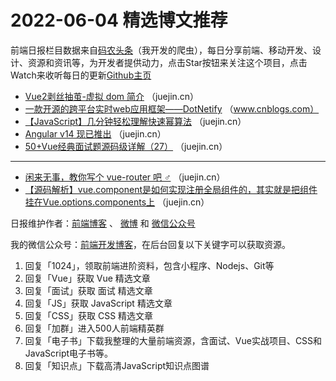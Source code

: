 # 2022-06-04 精选博文推荐

前端日报栏目数据来自[码农头条](http://hao.caibaojian.com.cn/)（我开发的爬虫），每日分享前端、移动开发、设计、资源和资讯等，为开发者提供动力，点击Star按钮来关注这个项目，点击Watch来收听每日的更新[Github主页](https://github.com/kujian/frontendDaily)
* [Vue2剥丝抽茧-虚拟 dom 简介](https://juejin.cn/post/7104935359389761572) （juejin.cn）
* [一款开源的跨平台实时web应用框架——DotNetify](https://www.cnblogs.com/shanyou/p/16340457.html) （www.cnblogs.com）
* [【JavaScript】几分钟轻松理解快速幂算法](https://juejin.cn/post/7104931847888437285) （juejin.cn）
* [Angular v14 现已推出](https://juejin.cn/post/7104925075211550756) （juejin.cn）
* [50+Vue经典面试题源码级详解（27）](https://juejin.cn/post/7104906586589511693) （juejin.cn）

***
* [闲来无事，教你写个 vue-router 吧 ♂](https://juejin.cn/post/7104862572385402917) （juejin.cn）
* [【源码解析】vue.component是如何实现注册全局组件的，其实就是把组件挂在Vue.options.components上](https://juejin.cn/post/7104948119246209037) （juejin.cn）

日报维护作者：[前端博客](http://caibaojian.com.cn/) 、 [微博](http://weibo.com/kujian) 和 [微信公众号](https://open.weixin.qq.com/qr/code?username=caibaojian_com)

我的微信公众号：[前端开发博客](https://open.weixin.qq.com/qr/code?username=caibaojian_com)，在后台回复以下关键字可以获取资源。

1. 回复「1024」，领取前端进阶资料，包含小程序、Nodejs、Git等
2. 回复「Vue」获取 Vue 精选文章
3. 回复「面试」获取 面试 精选文章
4. 回复「JS」获取 JavaScript 精选文章
5. 回复「CSS」获取 CSS 精选文章
6. 回复「加群」进入500人前端精英群
7. 回复「电子书」下载我整理的大量前端资源，含面试、Vue实战项目、CSS和JavaScript电子书等。
8. 回复「知识点」下载高清JavaScript知识点图谱